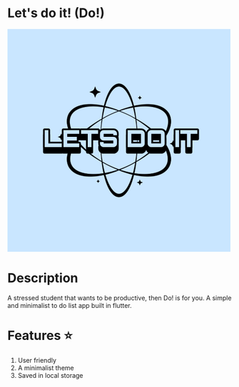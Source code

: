 # Let's do it! (Do!)
![Image](assets/Untitled.png)

# Description
A stressed student that wants to be productive, then Do! is for you. A simple and minimalist to do list app built in flutter.

# Features ⭐

1) User friendly
2) A minimalist theme
3) Saved in local storage